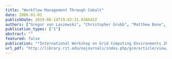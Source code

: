 ```yaml
---
title: "Workflow Management Through Cobalt"
date: 2006-01-01
publishDate: 2019-08-14T19:42:31.936642Z
authors: ["Gregor von Laszewski", "Christopher Grubb", "Matthew Bone", "David Angulo"]
publication_types: ["1"]
abstract: ""
featured: false
publication: "*International Workshop on Grid Computing Environments 2006 in Conjunction with SC06*"
url_pdf: "http://library.rit.edu/oajournals/index.php/gce/article/view/73/34"
---
```


